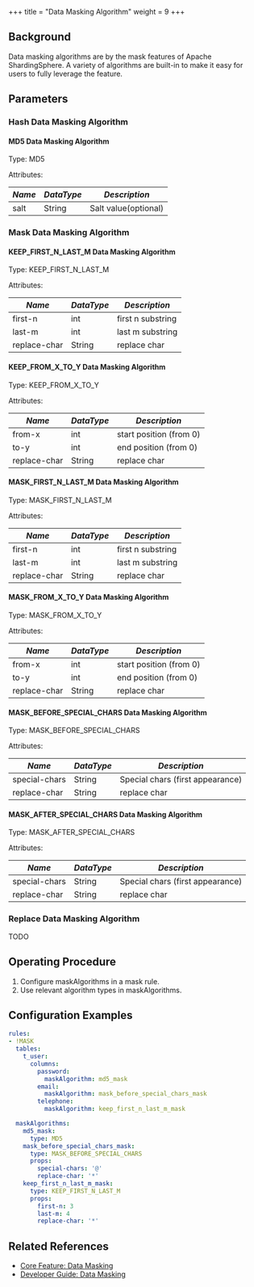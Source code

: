 +++
title = "Data Masking Algorithm"
weight = 9
+++

## Background

Data masking algorithms are by the mask features of Apache ShardingSphere. A variety of algorithms are built-in to make it easy for users to fully leverage the feature.

## Parameters

### Hash Data Masking Algorithm

#### MD5 Data Masking Algorithm

Type: MD5

Attributes:

| *Name* | *DataType* | *Description*        |
|--------| ---------- |----------------------|
| salt   | String     | Salt value(optional) |

### Mask Data Masking Algorithm

#### KEEP_FIRST_N_LAST_M Data Masking Algorithm

Type: KEEP_FIRST_N_LAST_M

Attributes:

| *Name* | *DataType* | *Description*     |
|--------------|--------|-------------------|
| first-n      | int    | first n substring |
| last-m       | int    | last m substring  |
| replace-char | String | replace char      |

#### KEEP_FROM_X_TO_Y Data Masking Algorithm

Type: KEEP_FROM_X_TO_Y

Attributes:

| *Name* | *DataType* | *Description*           |
|--------------|--------|-------------------------|
| from-x       | int    | start position (from 0) |
| to-y         | int    | end position (from 0)   |
| replace-char | String | replace char            |

#### MASK_FIRST_N_LAST_M Data Masking Algorithm

Type: MASK_FIRST_N_LAST_M

Attributes:

| *Name* | *DataType* | *Description*           |
|--------------|--------|----------------|
| first-n      | int    | first n substring |
| last-m       | int    | last m substring |
| replace-char | String | replace char  |

#### MASK_FROM_X_TO_Y Data Masking Algorithm

Type: MASK_FROM_X_TO_Y

Attributes:

| *Name* | *DataType* | *Description*           |
|--------------|--------|----------------|
| from-x       | int    | start position (from 0) |
| to-y         | int    | end position (from 0)   |
| replace-char | String | replace char            |

#### MASK_BEFORE_SPECIAL_CHARS Data Masking Algorithm

Type: MASK_BEFORE_SPECIAL_CHARS

Attributes:

| *Name* | *DataType* | *Description*                    |
|--------------|--------|----------------------------------|
| special-chars       | String | Special chars (first appearance) |
| replace-char | String | replace char                             |

#### MASK_AFTER_SPECIAL_CHARS Data Masking Algorithm

Type: MASK_AFTER_SPECIAL_CHARS

Attributes:

| *Name* | *DataType* | *Description*                    |
|--------------|--------|----------------------------------|
| special-chars       | String | Special chars (first appearance) |
| replace-char | String | replace char                     |

### Replace Data Masking Algorithm

TODO

## Operating Procedure
1. Configure maskAlgorithms in a mask rule.
2. Use relevant algorithm types in maskAlgorithms.

## Configuration Examples
```yaml
rules:
- !MASK
  tables:
    t_user:
      columns:
        password:
          maskAlgorithm: md5_mask
        email:
          maskAlgorithm: mask_before_special_chars_mask
        telephone:
          maskAlgorithm: keep_first_n_last_m_mask

  maskAlgorithms:
    md5_mask:
      type: MD5
    mask_before_special_chars_mask:
      type: MASK_BEFORE_SPECIAL_CHARS
      props:
        special-chars: '@'
        replace-char: '*'
    keep_first_n_last_m_mask:
      type: KEEP_FIRST_N_LAST_M
      props:
        first-n: 3
        last-m: 4
        replace-char: '*'
```

## Related References
- [Core Feature: Data Masking](/en/features/mask/)
- [Developer Guide: Data Masking](/en/dev-manual/mask/)

